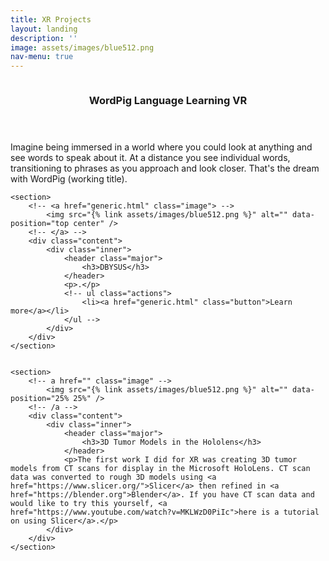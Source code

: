 ```yaml
---
title: XR Projects
layout: landing
description: ''
image: assets/images/blue512.png
nav-menu: true
---
```


<!-- Main -->
<div id="main">

<!-- One -->

<section id="one" class="spotlights">
	<section>
		<!-- <a href="generic.html" class="image"> -->
			<img src="{% link assets/images/blue512.png %}" alt="" data-position="center center" />
		<!-- </a> -->
		<div class="content">
			<div class="inner">
				<header class="major">
					<h3>WordPig Language Learning VR</h3>
				</header>
				<p>Imagine being immersed in a world where you could look at anything and see words to speak about it. At a distance you see individual words, transitioning to phrases as you approach and look closer. That's the dream with WordPig (working title).</p>
				<!-- ul class="actions">
					<li><a href="generic.html" class="button">Learn more</a></li>
				</ul -->
			</div>
		</div>
	</section>

	<section>
		<!-- <a href="generic.html" class="image"> -->
			<img src="{% link assets/images/blue512.png %}" alt="" data-position="top center" />
		<!-- </a> -->
		<div class="content">
			<div class="inner">
				<header class="major">
					<h3>DBYSUS</h3>
				</header>
				<p>.</p>
				<!-- ul class="actions">
					<li><a href="generic.html" class="button">Learn more</a></li>
				</ul -->
			</div>
		</div>
	</section>


	<section>
		<!-- a href="" class="image" -->
			<img src="{% link assets/images/blue512.png %}" alt="" data-position="25% 25%" />
		<!-- /a -->
		<div class="content">
			<div class="inner">
				<header class="major">
					<h3>3D Tumor Models in the Hololens</h3>
				</header>
				<p>The first work I did for XR was creating 3D tumor models from CT scans for display in the Microsoft HoloLens. CT scan data was converted to rough 3D models using <a href="https://www.slicer.org/">Slicer</a> then refined in <a href="https://blender.org">Blender</a>. If you have CT scan data and would like to try this yourself, <a href="https://www.youtube.com/watch?v=MKLWzD0PiIc">here is a tutorial on using Slicer</a>.</p>
			</div>
		</div>
	</section>
</section>


<!-- Three -->


</div>
